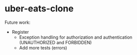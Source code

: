 # uber-eats-clone

Future work:
- Register
  - Exception handling for authorization and authentication (UNAUTHORIZED and FORBIDDEN)
  - Add more tests (errors)
